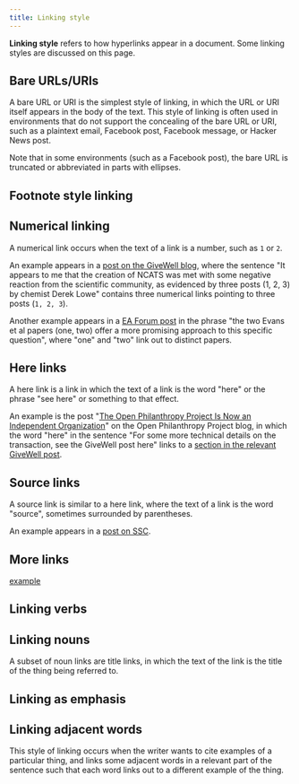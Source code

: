 ```yaml
---
title: Linking style
---
```


**Linking style** refers to how hyperlinks appear in a document. Some linking
styles are discussed on this page.

## Bare URLs/URIs

A bare URL or URI is the simplest style of linking, in which the URL or URI
itself appears in the body of the text. This style of linking is often used in
environments that do not support the concealing of the bare URL or URI, such as
a plaintext email, Facebook post, Facebook message, or Hacker News post.

Note that in some environments (such as a Facebook post), the bare URL is
truncated or abbreviated in parts with ellipses.

## Footnote style linking

## Numerical linking

A numerical link occurs when the text of a link is a number, such as `1` or
`2`.

An example appears in a [post on the GiveWell blog](http://blog.givewell.org/2015/04/09/translational-science-and-the-valley-of-death/),
where the sentence "It appears to me that the creation of NCATS was met with
some negative reaction from the scientific community, as evidenced by three
posts (1, 2, 3) by chemist Derek Lowe" contains three numerical links pointing
to three posts (`1, 2, 3`).

Another example appears in a [EA Forum post](http://effective-altruism.com/ea/14w/2017_ai_risk_literature_review_and_charity/)
in the phrase "the two Evans et al papers (one, two) offer a more promising
approach to this specific question", where "one" and "two" link out to distinct
papers.

## Here links

A here link is a link in which the text of a link is the word "here" or the
phrase "see here" or something to that effect.

An example is the post "[The Open Philanthropy Project Is Now an Independent
Organization](http://www.openphilanthropy.org/blog/open-philanthropy-project-now-independent-organization)"
on the Open Philanthropy Project blog, in which the word "here" in the sentence
"For some more technical details on the transaction, see the GiveWell post
here" links to a [section in the relevant GiveWell
post](http://blog.givewell.org/2017/06/12/separating-givewell-open-philanthropy-project/#Details).

## Source links

A source link is similar to a here link, where the text of a link is the word
"source", sometimes surrounded by parentheses.

An example appears in a [post on SSC](http://slatestarcodex.com/2015/01/01/untitled/).

## More links

[example](http://blog.givewell.org/2016/12/12/amf-population-ethics/)

## Linking verbs

## Linking nouns

A subset of noun links are title links, in which the text of the link is the
title of the thing being referred to.

## Linking as emphasis

## Linking adjacent words

This style of linking occurs when the writer wants to cite examples of a
particular thing, and links some adjacent words in a relevant part of the
sentence such that each word links out to a different example of the thing.

